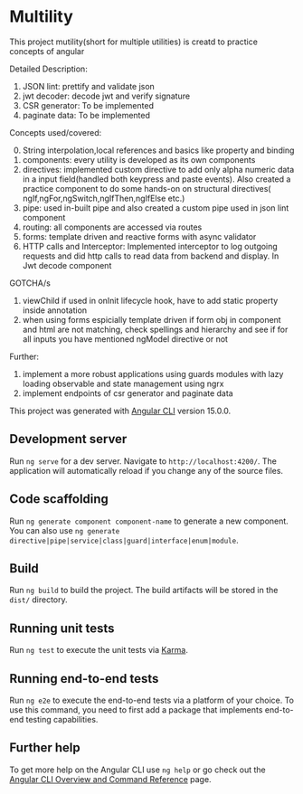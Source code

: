 # Multility

This project mutility(short for multiple utilities) is creatd to practice concepts of angular

Detailed Description: 

1. JSON lint: prettify and validate json
2. jwt decoder: decode jwt and verify signature
3. CSR generator: To be implemented
4. paginate data: To be implemented

Concepts used/covered:

0. String interpolation,local references and basics like property and binding
1. components: every utility is developed as its own components
2. directives: implemented custom directive to add only alpha numeric data in a input field(handled both keypress and paste events). Also created a practice component to do some hands-on on structural directives( ngIf,ngFor,ngSwitch,ngIfThen,ngIfElse etc.)
3. pipe: used in-built pipe and also created a custom pipe used in json lint component
4. routing: all components are accessed via routes
5. forms: template driven and reactive forms with async validator
6. HTTP calls and Interceptor: Implemented interceptor to log outgoing requests and did http calls to read data from backend and display. In Jwt decode component

GOTCHA/s
1. viewChild if used in onInit lifecycle hook, have to add static property inside annotation
2. when using forms espicially template driven if form obj in component and html are not matching, check spellings and hierarchy and see if for all inputs you have mentioned ngModel directive or not

Further:
1. implement a more robust applications using guards modules with lazy loading observable and state management using ngrx
2. implement endpoints of csr generator and paginate data

This project was generated with [Angular CLI](https://github.com/angular/angular-cli) version 15.0.0.

## Development server

Run `ng serve` for a dev server. Navigate to `http://localhost:4200/`. The application will automatically reload if you change any of the source files.

## Code scaffolding

Run `ng generate component component-name` to generate a new component. You can also use `ng generate directive|pipe|service|class|guard|interface|enum|module`.

## Build

Run `ng build` to build the project. The build artifacts will be stored in the `dist/` directory.

## Running unit tests

Run `ng test` to execute the unit tests via [Karma](https://karma-runner.github.io).

## Running end-to-end tests

Run `ng e2e` to execute the end-to-end tests via a platform of your choice. To use this command, you need to first add a package that implements end-to-end testing capabilities.

## Further help

To get more help on the Angular CLI use `ng help` or go check out the [Angular CLI Overview and Command Reference](https://angular.io/cli) page.
